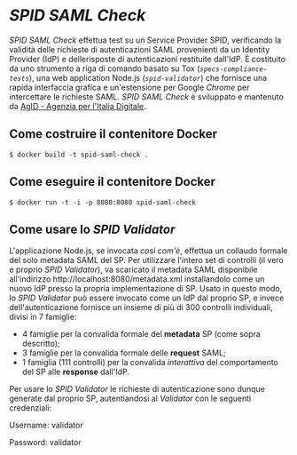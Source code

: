 # *SPID SAML Check*

*SPID SAML Check* effettua test su un Service Provider SPID, verificando la validità delle richieste di autenticazioni SAML provenienti da un Identity Provider (IdP) e dellerisposte di autenticazioni restituite dall'IdP. 
È costituito da uno strumento a riga di comando basato su Tox (_`specs-compliance-tests`_), una web application Node.js (_`spid-validator`_) che fornisce una rapida interfaccia grafica e un'estensione per Google *Chrome* per intercettare le richieste SAML.
*SPID SAML Check* è sviluppato e mantenuto da [AgID - Agenzia per l'Italia Digitale](https://www.agid.gov.it).

## Come costruire il contenitore Docker

```
$ docker build -t spid-saml-check .
```

## Come eseguire il contenitore Docker

```
$ docker run -t -i -p 8080:8080 spid-saml-check
```

## Come usare lo *SPID Validator*

L'applicazione Node.js, se invocata *così com'è*, effettua un collaudo formale del solo metadata SAML del SP.
Per utilizzare l'intero set di controlli (il vero e proprio *SPID Validator*), va scaricato il metadata SAML disponibile all'indirizzo http://localhost:8080/metadata.xml installandolo come un nuovo IdP presso la propria implementazione di SP.
Usato in questo modo, lo *SPID Validator* può essere invocato come un IdP dal proprio SP, e invece dell'autenticazione fornisce un insieme di più di 300 controlli individuali, divisi in 7 famiglie:
 * 4 famiglie per la convalida formale del **metadata** SP (come sopra descritto);
 * 3 famiglie per la convalida formale delle **request** SAML;
 * 1 famiglia (111 controlli) per la convalida *interattiva* del comportamento del SP alle **response** dall'IdP.

Per usare lo *SPID Validator* le richieste di autenticazione sono dunque generate dal proprio SP, autentiandosi al *Validator* con le seguenti credenziali:

   Username: validator

   Password: validator

